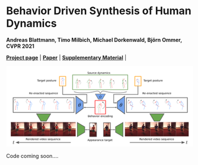 # Behavior Driven Synthesis of Human Dynamics
**Andreas Blattmann, Timo Milbich, Michael Dorkenwald, Björn Ommer,  CVPR 2021**

[**Project page**](https://compvis.github.io/behavior-driven-video-synthesis/) | 
[**Paper**](XX) | 
[**Supplementary Material**](XX) |

![pipeline](https://github.com/CompVis/behavior-driven-video-synthesis/blob/gh-pages/images/first-page.png "Method pipeline")

Code coming soon....
